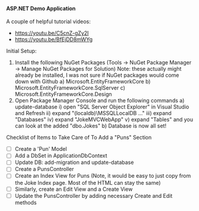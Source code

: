 #### ASP.NET Demo Application

A couple of helpful tutorial videos: 
- https://youtu.be/C5cnZ-gZy2I
- https://youtu.be/BfEjDD8mWYg

Initial Setup:	
 1) Install the following NuGet Packages (Tools -> NuGet Package Manager -> Manage NuGet Packages for Solution)
	Note: these actually might already be installed, I was not sure if NuGet packages would come down with Github
	a) Microsoft.EntityFrameworkCore
	b) Microsoft.EntityFrameworkCore.SqlServer
	c) Microsoft.EntityFrameworkCore.Design
 2) Open Package Manager Console and run the following commands
	a) update-database
		i) open "SQL Server Object Explorer" in Visual Studio and Refresh
		ii) expand "(localdb)\MSSQLLocalDB ..." 
		iii) expand "Databases"
		iv) expand "JokeMVCWebApp"
		v) expand "Tables" and you can look at the added "dbo.Jokes"
	b) Database is now all set!	

Checklist of Items to Take Care of To Add a "Puns" Section
- [ ] Create a 'Pun' Model
- [ ] Add a DbSet in ApplicationDbContext
- [ ] Update DB: add-migration and update-database
- [ ] Create a PunsController
- [ ] Create an Index View for Puns (Note, it would be easy to just copy from the Joke Index page. Most of the HTML can stay the same)
- [ ] Similarly, create an Edit View and a Create View
- [ ] Update the PunsController by adding necessary Create and Edit methods

